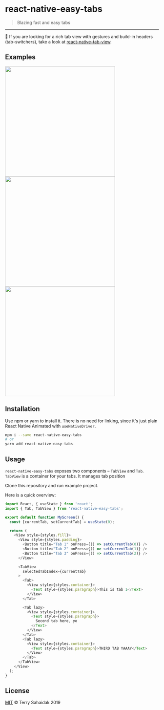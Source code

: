 # react-native-easy-tabs

> Blazing fast and easy tabs
______________________________

:raising_hand: If you are looking for a rich tab view with gestures and build-in headers (tab-switchers), take a look at [react-native-tab-view](https://github.com/react-native-community/react-native-tab-view).

## Examples

<a href="https://raw.githubusercontent.com/terrysahaidak/react-native-easy-tabs/master/gifs/login.gif"><img src="https://raw.githubusercontent.com/terrysahaidak/react-native-easy-tabs/master/gifs/login.gif" width="360"></a>
<a href="https://raw.githubusercontent.com/terrysahaidak/react-native-easy-tabs/master/gifs/home.gif"><img src="https://raw.githubusercontent.com/terrysahaidak/react-native-easy-tabs/master/gifs/home.gif" width="360"></a>
<a href="https://raw.githubusercontent.com/terrysahaidak/react-native-easy-tabs/master/gifs/listing_view.gif"><img src="https://raw.githubusercontent.com/terrysahaidak/react-native-easy-tabs/master/gifs/listing_view.gif" width="360"></a>

## Installation

Use npm or yarn to install it. There is no need for linking, since it's just plain React Native Animated with `useNativeDriver`.

```bash
npm i --save react-native-easy-tabs
# or
yarn add react-native-easy-tabs
```

## Usage
`react-native-easy-tabs` exposes two components – `TabView` and `Tab`.
`TabView` is a container for your tabs. It manages tab position

Clone this repository and run example project.

Here is a quick overview:
```js
import React, { useState } from 'react';
import { Tab, TabView } from 'react-native-easy-tabs';

export default function MyScreen() {
  const [currentTab, setCurrentTab] = useState(0);

  return (
    <View style={styles.fill}>
      <View style={styles.padding}>
        <Button title="Tab 1" onPress={() => setCurrentTab(0)} />
        <Button title="Tab 2" onPress={() => setCurrentTab(1)} />
        <Button title="Tab 3" onPress={() => setCurrentTab(2)} />
      </View>

      <TabView
        selectedTabIndex={currentTab}
      >
        <Tab>
          <View style={styles.container}>
            <Text style={styles.paragraph}>This is tab 1</Text>
          </View>
        </Tab>

        <Tab lazy>
          <View style={styles.container}>
            <Text style={styles.paragraph}>
              Second tab here, yo
            </Text>
          </View>
        </Tab>
        <Tab lazy>
          <View style={styles.container}>
            <Text style={styles.paragraph}>THIRD TAB YAAAY</Text>
          </View>
        </Tab>
      </TabView>
    </View>
  );
}
```

## License

[MIT](LICENSE) © Terry Sahaidak 2019
